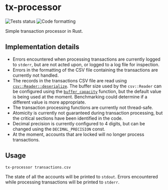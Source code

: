 # tx-processor
![Tests status](https://github.com/louib/tx-processor/workflows/tests/badge.svg)
![Code formatting](https://github.com/louib/tx-processor/workflows/formatting/badge.svg)

Simple transaction processor in Rust.

## Implementation details
* Errors encountered when processing transactions are currently logged to `stderr`, but are not acted upon, or logged
  to a log file for inspection.
* Errors in the formatting of the CSV file containing the transactions are currently not handled.
* The records in the transactions CSV file are read using [`csv::Reader::deserialize`](https://docs.rs/csv/1.1.6/csv/struct.Reader.html#method.deserialize).
  The buffer size used by the `csv::Reader` can be configured using the [`buffer_capacity`](https://docs.rs/csv/1.1.6/csv/struct.Reader.html#method.deserialize)
  function, but the default value is being used at the moment. Benchmarking could determine if a different value is more appropriate.
* The transaction processing functions are currently not thread-safe.
* Atomicity is currently not guaranteed during transaction processing, but the critical sections have been identified in the code.
* Decimal precision is currently configured to 4 digits, but can be changed using the `DECIMAL_PRECISION` const.
* At the moment, accounts that are locked will no longer process transactions.

## Usage
```
tx-processor transactions.csv
```

The state of all the accounts will be printed to `stdout`.
Errors encountered while processing transactions will be printed to `stderr`.
